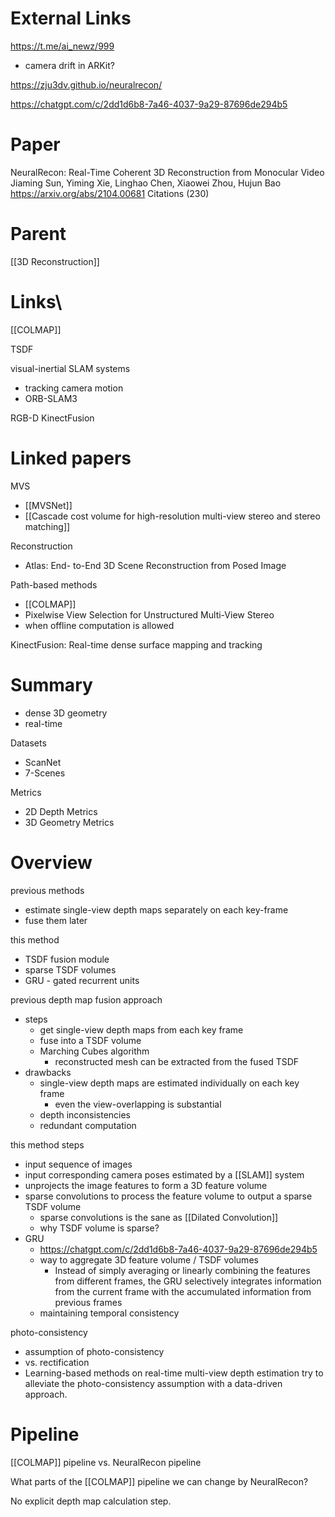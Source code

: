 
# External Links

https://t.me/ai_newz/999
- camera drift in ARKit?

https://zju3dv.github.io/neuralrecon/

https://chatgpt.com/c/2dd1d6b8-7a46-4037-9a29-87696de294b5

# Paper

NeuralRecon: Real-Time Coherent 3D Reconstruction from Monocular Video
Jiaming Sun, Yiming Xie, Linghao Chen, Xiaowei Zhou, Hujun Bao
https://arxiv.org/abs/2104.00681
Citations (230)

# Parent

[[3D Reconstruction]]

# Links\

[[COLMAP]]

TSDF

visual-inertial SLAM systems
- tracking camera motion
- ORB-SLAM3

RGB-D
KinectFusion

# Linked papers

MVS
- [[MVSNet]]
- [[Cascade cost volume for high-resolution multi-view stereo and stereo matching]]

Reconstruction
- Atlas: End- to-End 3D Scene Reconstruction from Posed Image

Path-based methods
- [[COLMAP]]
- Pixelwise View Selection for Unstructured Multi-View Stereo
- when offline computation is allowed


KinectFusion: Real-time dense surface mapping and tracking

# Summary

- dense 3D geometry
- real-time

Datasets
- ScanNet
- 7-Scenes

Metrics
- 2D Depth Metrics
- 3D Geometry Metrics

# Overview

previous methods
- estimate single-view depth maps separately on each key-frame
- fuse them later

this method
- TSDF fusion module
- sparse TSDF volumes
- GRU - gated recurrent units

previous depth map fusion approach
 - steps
	- get single-view depth maps from each key frame
	- fuse into a TSDF volume
	- Marching Cubes algorithm
		- reconstructed mesh can be extracted from the fused TSDF
- drawbacks
	- single-view depth maps are estimated individually on each key frame
		- even the view-overlapping is substantial
	- depth inconsistencies
	- redundant computation


this method
steps
- input sequence of images
- input corresponding camera poses estimated by a [[SLAM]] system
- unprojects the image features to form a 3D feature volume
- sparse convolutions to process the feature volume to output a sparse TSDF volume
	- sparse convolutions is the sane as [[Dilated Convolution]]
	- why TSDF volume is sparse?
- GRU
	- https://chatgpt.com/c/2dd1d6b8-7a46-4037-9a29-87696de294b5
	- way to aggregate 3D feature volume / TSDF volumes
		- Instead of simply averaging or linearly combining the features from different frames, the GRU selectively integrates information from the current frame with the accumulated information from previous frames
	- maintaining temporal consistency

photo-consistency
- assumption of photo-consistency
- vs. rectification
- Learning-based methods on real-time multi-view depth estimation try to alleviate the photo-consistency assumption with a data-driven approach.

# Pipeline

[[COLMAP]] pipeline vs. NeuralRecon pipeline

What parts of the [[COLMAP]] pipeline we can change by NeuralRecon?

No explicit depth map calculation step.
